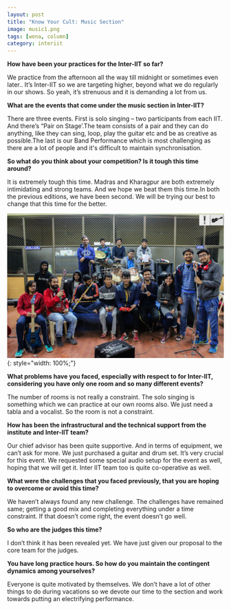 ```yaml
---
layout: post
title: "Know Your Cult: Music Section"
image: music1.png
tags: [wona, column]
category: interiit
---
```


**How have been your practices for the Inter-IIT so far?**

We practice from the afternoon all the way till midnight or sometimes even later.. It’s Inter-IIT so we are targeting higher, beyond what we do regularly in our shows. So yeah, it’s strenuous and it is demanding a lot from us.


**What are the events that come under the music section in Inter-IIT?**

There are three events. First is solo singing – two participants from each IIT. And there’s “Pair on Stage’.The team consists of a pair and they can do anything, like they can sing, loop, play the guitar etc and be as creative as possible.The last is our Band Performance which is most challenging as there are a lot of people and it's difficult to maintain synchronisation.


**So what do you think about your competition? Is it tough this time around?**

It is extremely tough this time. Madras and Kharagpur are both extremely intimidating and strong teams. And we hope we beat them this time.In  both the previous editions, we have been second. We will be trying our best to change that this time for the better.

![The team ](/images/posts/music2.png){: style="width: 100%;"}

**What problems have you faced, especially with respect to for Inter-IIT, considering you have only one room and so many different events?**

The number of rooms is not really a constraint. The solo singing is something which we can practice at our own rooms also. We just need a tabla and a vocalist. So the room is not a constraint.


**How has been the infrastructural and the technical support from the institute and Inter-IIT team?**

Our chief advisor has been quite supportive. And in terms of equipment, we can’t ask for more. We just purchased a guitar and drum set. It’s very crucial for this event. We requested some special audio setup for the event as well, hoping that we will get it. Inter IIT team too is quite co-operative as well.


**What were the challenges that you faced previously, that you are hoping to overcome or avoid this time?**

We haven’t always found any new challenge. The challenges have remained same; getting a good mix and completing everything under a time constraint. If that doesn’t come right, the event doesn’t go well.


**So who are the judges this time?**

I don’t think it has been revealed yet. We have just given our proposal to the core team for the judges. 


**You have long practice hours. So how do you maintain the contingent dynamics among yourselves?**

Everyone is quite motivated by themselves. We don’t have a lot of other things to do during vacations so we devote our time to the section and work towards putting an electrifying performance.

